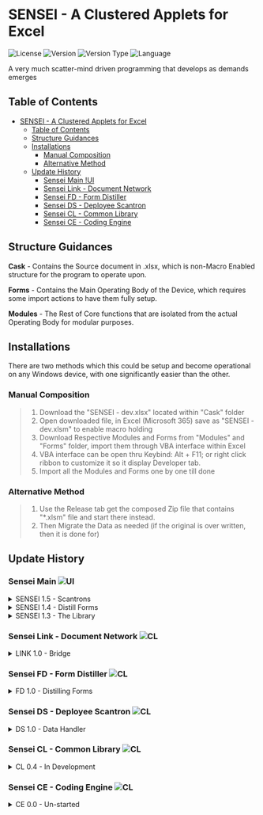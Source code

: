 # SENSEI - A Clustered Applets for Excel
![License](https://img.shields.io/badge/License-AGPL%203-BB8FCE?style=flat-square)
![Version](https://img.shields.io/badge/Version-1.5.1-76D754?style=flat-square)
![Version Type](https://img.shields.io/badge/Type-Release--01-16A085?style=flat-square)
![Language](https://img.shields.io/badge/Language-Virtual%20Basic-EB984E?style=flat-square)

A very much scatter-mind driven programming that develops as demands emerges

## Table of Contents
- [SENSEI - A Clustered Applets for Excel](#sensei---a-clustered-applets-for-excel)
	- [Table of Contents](#table-of-contents)
	- [Structure Guidances](#structure-guidances)
	- [Installations](#installations)
		- [Manual Composition](#manual-composition)
		- [Alternative Method](#alternative-method)
	- [Update History](#update-history)
		- [Sensei Main  !UI](#sensei-main--)
		- [Sensei Link - Document Network](#sensei-link---document-network-)
		- [Sensei FD - Form Distiller](#sensei-fd---form-distiller-)
		- [Sensei DS - Deployee Scantron](#sensei-ds---deployee-scantron-)
		- [Sensei CL - Common Library](#sensei-cl---common-library-)
		- [Sensei CE - Coding Engine](#sensei-ce---coding-engine-)



## Structure Guidances

**Cask** -  Contains the Source document in .xlsx, which is non-Macro Enabled structure for the program to operate upon.

**Forms** - Contains the Main Operating Body of the Device, which requires some import actions to have them fully setup.

**Modules** - The Rest of Core functions that are isolated from the actual Operating Body for modular purposes.


## Installations
There are two methods which this could be setup and become operational on any Windows device, with one significantly easier than the other.

### Manual Composition
> 1. Download the "SENSEI - dev.xlsx" located within "Cask" folder
> 2. Open downloaded file, in Excel (Microsoft 365) save as "SENSEI - dev.xlsm" to enable macro holding
> 3. Download Respective Modules and Forms from "Modules" and "Forms" folder, import them through VBA interface within Excel 
> 4. VBA interface can be open thru Keybind: Alt + F11; or right click ribbon to customize it so it display Developer tab.
> 5. Import all the Modules and Forms one by one till done

### Alternative Method
> 1. Use the Release tab get the composed Zip file that contains "*.xlsm" file and start there instead.
> 2. Then Migrate the Data as needed (if the original is over written, then it is done for)


## Update History

### Sensei Main  ![UI](https://img.shields.io/badge/1.5.1-Release-76D754)

<details><summary>SENSEI 1.5 - Scantrons</summary>
<p>

![](https://img.shields.io/badge/1.5.1-424949?style=flat-square)
- Optimized Scantron and enable Omit function
  
![](https://img.shields.io/badge/1.5.0-424949?style=flat-square)
- Added Scantron Function
</p>
</details>

<details><summary>SENSEI 1.4 - Distill Forms</summary>
<p>

![](https://img.shields.io/badge/1.4.1-424949?style=flat-square)
- Embedded Links
- Optimized Nuke Function
  
![](https://img.shields.io/badge/1.4.0-424949?style=flat-square)
- Dual Method Data Update
- Data Update by Reminder
- Applied AGPL v3 License
</p>
</details>

<details><summary>SENSEI 1.3 - The Library</summary>
<p>

![](https://img.shields.io/badge/1.3.9-424949?style=flat-square) 
- Data Update by Expiration
- Add clean up function
- free-floating cycle resolution
- Handle free-floating data not associated with ID
- Update Data by import
</p>
</details>

### Sensei Link - Document Network ![CL](https://img.shields.io/badge/1.0.3-Release-76D754)
<details><summary>LINK 1.0 - Bridge</summary>
<p>

![](https://img.shields.io/badge/1.0.3-424949?style=flat-square)
- Embedded Link for Quick Access

![](https://img.shields.io/badge/1.0.2-424949?style=flat-square)
- SENSEI LINK - Bridge between files
  - Link to Modified 114
  - Link to 3R Report
</p>
</details>

### Sensei FD - Form Distiller ![CL](https://img.shields.io/badge/1.1.0-Release-76D754)
<details><summary>FD 1.0 - Distilling Forms</summary>
<p>

![](https://img.shields.io/badge/1.1.0-424949?style=flat-square)
  - Additional Controlls for Form 110

![](https://img.shields.io/badge/1.0.0-424949?style=flat-square)
- SENSEI Form Distller introduction
- Project Form 110
  - trigger Update
  - Page Change
  - Print and Clear the Form
</p>
</details>

### Sensei DS - Deployee Scantron ![CL](https://img.shields.io/badge/1.0.1-Release-76D754)
<details><summary>DS 1.0 - Data Handler</summary>
<p>

![](https://img.shields.io/badge/1.0.1-424949?style=flat-square)
- Optimized Function handling speed
- Added Omit function

![](https://img.shields.io/badge/1.0.0-424949?style=flat-square)
- SENSEI Deployee Scantron Introduction
- Full iteration and Data recognition Logic

</p>
</details>

### Sensei CL - Common Library ![CL](https://img.shields.io/badge/0.4.0-Develop-FF4545)
<details><summary>CL 0.4 - In Development</summary>
<p>

![](https://img.shields.io/badge/0.4.0-424949?style=flat-square)
- Allow General Eligibility Look-up
- Laydown GUI
- Laydown Dictionary in forward and backward
- Allow basic lookup
- Allow Specific HDP LCTN Lookup
- Allow Update from DJMS TABLE
</p>
</details>


### Sensei CE - Coding Engine ![CL](https://img.shields.io/badge/0.0.1-Un--Started-888895)
<details><summary>CE 0.0 - Un-started</summary>
<p>

![](https://img.shields.io/badge/Yet%20to%20Start-424949?style=flat-square)
- SENSEI CE - CODING ENGINE THAT NEED TO SOON REPLACE 114 INFINITE
</p>
</details>
